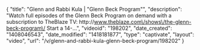 {
    "title": "Glenn and Rabbi Kula | \"Glenn Beck Program\"",
    "description": "Watch full episodes of the Glenn Beck Program on demand with a subscription to TheBlaze TV: http:\/\/www.theblaze.com\/shows\/the-glenn-beck-program\/ Start a 14-...",
    "videoid": "198202",
    "date_created": "1408046543",
    "date_modified": "1418181877",
    "type": "captivate",
    "layout": "video",
    "url": "\/v\/glenn-and-rabbi-kula-glenn-beck-program\/198202"
}